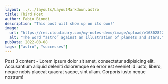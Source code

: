 ```yaml
---
layout: ../../layouts/LayoutMarkdown.astro
title: Third Post
author: Fabio Biondi
description: "This post will show up on its own!"
image:
  url: "https://res.cloudinary.com/my-notes-demo/image/upload/v1680282295/training/emotes/skate.png"
  alt: "The word “astro” against an illustration of planets and stars."
pubDate: 2022-08-08
tags: ["astro", "successes"]
---
```

Post 3 content - Lorem ipsum dolor sit amet, consectetur adipisicing elit. Accusantium aliquid deleniti doloremque ea error est eveniet id iusto, libero, neque nobis placeat quaerat saepe, sint ullam. Corporis iusto neque nostrum!

